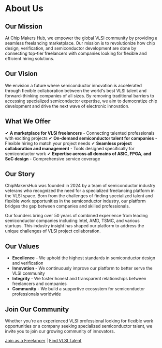 # About Us

## Our Mission

At Chip Makers Hub, we empower the global VLSI community by providing a seamless freelancing marketplace. Our mission is to revolutionize how chip design, verification, and semiconductor development are done by connecting top-tier freelancers with companies looking for flexible and efficient hiring solutions.

## Our Vision

We envision a future where semiconductor innovation is accelerated through flexible collaboration between the world's best VLSI talent and forward-thinking companies of all sizes. By removing traditional barriers to accessing specialized semiconductor expertise, we aim to democratize chip development and drive the next wave of electronic innovation.

## What We Offer

✔ **A marketplace for VLSI freelancers** - Connecting talented professionals with exciting projects
✔ **On-demand semiconductor talent for companies** - Flexible hiring to match your project needs
✔ **Seamless project collaboration and management** - Tools designed specifically for semiconductor work
✔ **Expertise across all domains of ASIC, FPGA, and SoC design** - Comprehensive service coverage

## Our Story

ChipMakersHub was founded in 2024 by a team of semiconductor industry veterans who recognized the need for a specialized freelancing platform in the VLSI space. Born from the challenges of finding specialized talent and flexible work opportunities in the semiconductor industry, our platform bridges the gap between companies and skilled professionals.

Our founders bring over 50 years of combined experience from leading semiconductor companies including Intel, AMD, TSMC, and various startups. This industry insight has shaped our platform to address the unique challenges of VLSI project collaboration.

## Our Values

- **Excellence** - We uphold the highest standards in semiconductor design and verification
- **Innovation** - We continuously improve our platform to better serve the VLSI community
- **Integrity** - We foster honest and transparent relationships between freelancers and companies
- **Community** - We build a supportive ecosystem for semiconductor professionals worldwide

## Join Our Community

Whether you're an experienced VLSI professional looking for flexible work opportunities or a company seeking specialized semiconductor talent, we invite you to join our growing community of innovators.

[Join as a Freelancer](#) | [Find VLSI Talent](#) 